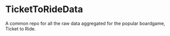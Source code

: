 TicketToRideData
================

A common repo for all the raw data aggregated for the popular boardgame, Ticket to Ride.
